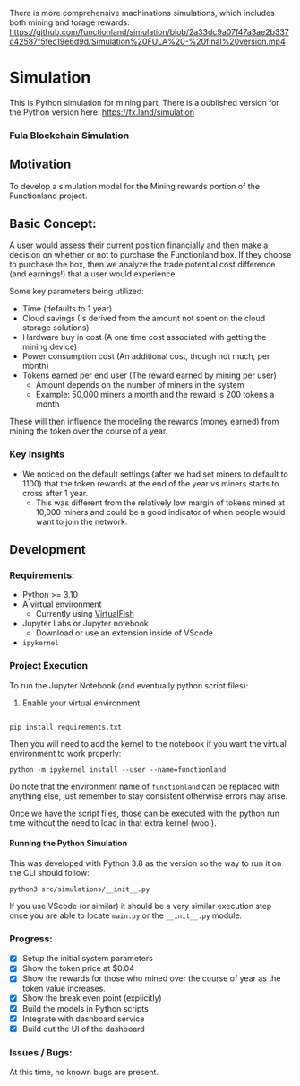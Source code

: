 There is more comprehensive machinations simulations, which includes both mining and torage rewards: https://github.com/functionland/simulation/blob/2a33dc9a07f47a3ae2b337c42587f5fec19e6d9d/Simulation%20FULA%20-%20final%20version.mp4

# Simulation

This is Python simulation for mining part. There is a oublished version for the Python version here: https://fx.land/simulation

### Fula Blockchain Simulation

## Motivation

To develop a simulation model for the Mining rewards portion of the
Functionland project.

## Basic Concept:

A user would assess their current position financially and then make a decision
on whether or not to purchase the Functionland box. If they choose to purchase
the box, then we analyze the trade potential cost difference (and earnings!)
that a user would experience.

Some key parameters being utilized:

- Time (defaults to 1 year)
- Cloud savings (Is derived from the amount not spent on the cloud storage
  solutions)
- Hardware buy in cost (A one time cost associated with getting the mining
  device)
- Power consumption cost (An additional cost, though not much, per month)
- Tokens earned per end user (The reward earned by mining per user)
  - Amount depends on the number of miners in the system
  - Example: 50,000 miners a month and the reward is 200 tokens a month

These will then influence the modeling the rewards (money earned) from mining
the token over the course of a year.

### Key Insights

- We noticed on the default settings (after we had set miners to default to 1100) that the token rewards at the end of the year vs miners starts to cross
  after 1 year.
  - This was different from the relatively low margin of tokens mined at 10,000
    miners and could be a good indicator of when people would want to join the
    network.

## Development

### Requirements:

- Python >= 3.10
- A virtual environment
  - Currently using
    [VirtualFish](https://virtualfish.readthedocs.io/en/latest/install.html)
- Jupyter Labs or Jupyter notebook
  - Download or use an extension inside of VScode
- `ipykernel`

### Project Execution

To run the Jupyter Notebook (and eventually python script files):

1. Enable your virtual environment

```vf new functionland

pip install requirements.txt

```

Then you will need to add the kernel to the notebook if you want the virtual
environment to work properly:

`python -m ipykernel install --user --name=functionland`

Do note that the environment name of `functionland` can be replaced with
anything else, just remember to stay consistent otherwise errors may arise.

Once we have the script files, those can be executed with the python run time
without the need to load in that extra kernel (woo!).

#### Running the Python Simulation

This was developed with Python 3.8 as the version so the way to run it on the
CLI should follow:

`python3 src/simulations/__init__.py`

If you use VScode (or similar) it should be a very similar execution step once
you are able to locate `main.py` or the `__init__.py` module.

### Progress:

- [x] Setup the initial system parameters
- [x] Show the token price at $0.04
- [x] Show the rewards for those who mined over the course of year as the token
      value increases.
- [x] Show the break even point (explicitly)
- [x] Build the models in Python scripts
- [x] Integrate with dashboard service
- [x] Build out the UI of the dashboard

### Issues / Bugs:

At this time, no known bugs are present.
